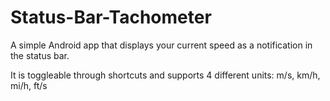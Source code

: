 # Status-Bar-Tachometer
A simple Android app that displays your current speed as a notification in the status bar.

It is toggleable through shortcuts and supports 4 different units: m/s, km/h, mi/h, ft/s
